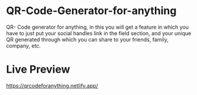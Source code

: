 # QR-Code-Generator-for-anything
QR- Code generator for anything, in this you will get a feature in which you have to just put your social handles link in the field section, and your unique QR generated through which you can share to your friends, family, company, etc.


# Live Preview 
https://qrcodeforanything.netlify.app/
